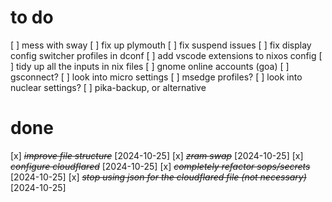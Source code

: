 # to do

[ ] mess with sway
[ ] fix up plymouth
[ ] fix suspend issues
[ ] fix display config switcher profiles in dconf
[ ] add vscode extensions to nixos config
[ ] tidy up all the inputs in nix files
[ ] gnome online accounts (goa)
[ ] gsconnect?
[ ] look into micro settings
[ ] msedge profiles?
[ ] look into nuclear settings?
[ ] pika-backup, or alternative

# done

[x] ~~_improve file structure_~~ [2024-10-25]
[x] ~~_zram swap_~~ [2024-10-25]
[x] ~~_configure cloudflared_~~ [2024-10-25]
[x] ~~_completely refactor sops/secrets_~~ [2024-10-25]
[x] ~~_stop using json for the cloudflared file (not necessary)_~~ [2024-10-25]
